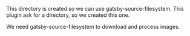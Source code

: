 This directory is created so we can use gatsby-source-filesystem.
This plugin ask for a directory, so we created this one.

We need gatsby-source-filesystem to download and process images.
